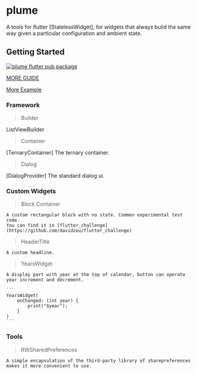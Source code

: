 # plume

A tools for flutter [StatelessWidget], for widgets that always build the same way given a particular configuration and ambient state.

## Getting Started


[![plume flutter pub package](https://img.shields.io/static/v1?label=pub&message=v0.1.5-dev.2&color=informational)](https://github.com/davidzou/flutter_plume)


[MORE GUIDE](doc/getting_started.md)

[More Example](https://github.com/davidzou/flutter_challenge)


### Framework

> Builder

ListViewBuilder

> Container

[TernaryContainer]   The ternary container.

> Dialog

[DialogProvider]     The standard dialog ui.

### Custom Widgets

> Block Container

    A custom rectangular block with no state. Common experimental test code.
    You can find it in [flutter_challenge](https://github.com/davidzou/flutter_challenge)

> HeaderTitle

    A custom headline.

> YearsWidget

    A display part with year at the top of calendar, button can operate year increment and decrement.

    ```
    YearsWidget(
        onChanged: (int year) {
            print("$year");
        }
    )
    ```

### Tools

> RWSharedPreferences

    A simple encapsulation of the third-party library of sharepreferences makes it more convenient to use.